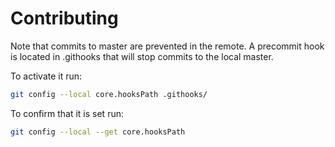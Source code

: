 # Contributing

Note that commits to master are prevented in the remote. A precommit hook is located in .githooks that will stop commits to the local master.

To activate it run:

```bash
git config --local core.hooksPath .githooks/
```

To confirm that it is set run:

```bash
git config --local --get core.hooksPath
```
